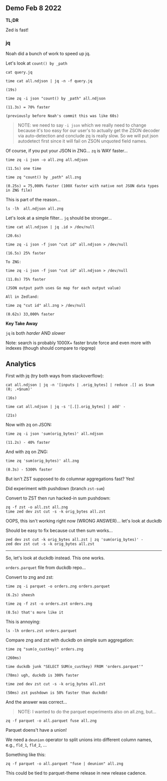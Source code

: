 ## Demo Feb 8 2022

**TL;DR**

Zed is fast!

### jq

Noah did a bunch of work to speed up jq.

Let's look at `count() by _path`

```
cat query.jq

time cat all.ndjson | jq -n -f query.jq

(19s)

time zq -i json "count() by _path" all.ndjson

(11.3s) = 70% faster

(previously before Noah's commit this was like 60s)
```

> NOTE: we need to say `-i json` which we really need to change because it's
> too easy for our user's to actually get the ZSON decoder via auto-detection
> and conclude zq is really slow.  So we will put json autodetect first since
> it will fail on ZSON unquoted field names.

Of course, if you put your JSON in ZNG... `zq` is WAY faster...

```
time zq -i json -o all.zng all.ndjson

(11.5s) one time

time zq "count() by _path" all.zng

(0.25s) = 75,000% faster (100X faster with native not JSON data types in ZNG file)
```
This is part of the reason...
```
ls -lh  all.ndjson all.zng
```

Let's look at a simple filter... `jq` should be stronger...
```
time cat all.ndjson | jq .id > /dev/null

(20.6s)

time zq -i json -f json "cut id" all.ndjson > /dev/null

(16.5s) 25% faster

To ZNG:

time zq -i json -f json "cut id" all.ndjson > /dev/null

(11.8s) 75% faster

(JSON output path uses Go map for each output value)

All in Zedland:

time zq "cut id" all.zng > /dev/null

(0.62s) 33,000% faster
```

**Key Take Away**

`jq` is both _harder_ AND _slower_

Note: search is probably 1000X+ faster brute force and even more with indexes
(though should compare to ripgrep)

## Analytics


First with jq (try both ways from stackoverflow):
```
cat all.ndjson | jq -n '[inputs | .orig_bytes] | reduce .[] as $num (0; .+$num)'

(16s)

time cat all.ndjson | jq -s '[.[].orig_bytes] | add' -

(21s)

```

Now with zq on JSON:
```
time zq -i json 'sum(orig_bytes)' all.ndjson

(11.2s) - 40% faster
```
And with zq on ZNG:
```
time zq 'sum(orig_bytes)' all.zng

(0.3s) - 5300% faster
```

But isn't ZST supposed to do columnar aggregations fast?  Yes!

Did experiment with pushdown (branch `zst-sum`)

Convert to ZST then run hacked-in sum pushdown:
```
zq -f zst -o all.zst all.zng
time zed dev zst cut -s -k orig_bytes all.zst
```
OOPS, this isn't working right now (WRONG ANSWER)... let's look at duckdb

Should be easy to fix because cut then sum works...
```
zed dev zst cut -k orig_bytes all.zst | zq 'sum(orig_bytes)' -
zed dev zst cut -s -k orig_bytes all.zst
```

---

So, let's look at duckdb instead.  This one works.

`orders.parquet` file from duckdb repo...

Convert to zng and zst:
```
time zq -i parquet -o orders.zng orders.parquet

(6.2s) sheesh

time zq -f zst -o orders.zst orders.zng

(0.5s) that's more like it
```
This is annoying:
```
ls -lh orders.zst orders.parquet
```

Compare zng and zst with duckdb on simple sum aggregation:
```
time zq "sum(o_custkey)" orders.zng

(260ms)

time duckdb junk "SELECT SUM(o_custkey) FROM 'orders.parquet'"

(78ms) ugh, duckdb is 300% faster

time zed dev zst cut -s -k orig_bytes all.zst

(50ms) zst pushdown is 50% faster than duckdb!
```
And the answer was correct...

> NOTE: I wanted to do the parquet experiments also on all.zng, but...

```
zq -f parquet -o all.parquet fuse all.zng
```
Parquet doens't have a union!

We need a `deunion` operator to split unions into different column names,
e.g., `fld_1`, `fld_2`, ...

Something like this:
```
zq -f parquet -o all.parquet "fuse | deunion" all.zng
```

This could be tied to parquet-theme release in new release cadence.

